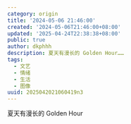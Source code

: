 ```yaml
---
category: origin
title: '2024-05-06 21:46:00'
created: '2024-05-06T21:46:00+08:00'
updated: '2025-04-24T22:38:38+08:00'
public: true
author: dkphhh
description: 夏天有漫长的 Golden Hour……
tags:
  - 文艺
  - 情绪
  - 生活
  - 图像
uuid: 2025042021060419n3
---
```


夏天有漫长的 Golden Hour
